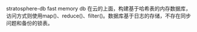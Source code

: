 stratosphere-db
fast memory db
在云的上面，构建基于哈希表的内存数据库，访问方式则使用map()、reduce()、filter()。数据库基于日志的存储，不存在同步问题和备份的锁表。